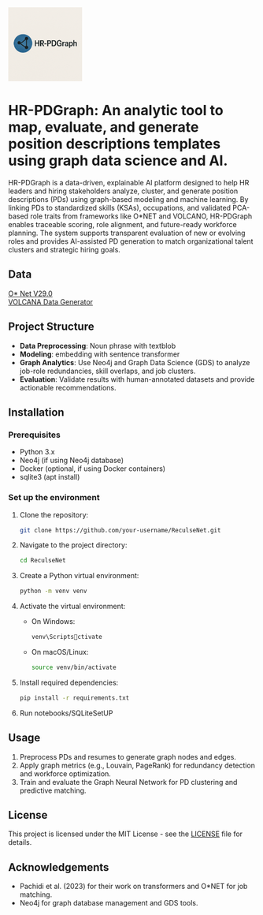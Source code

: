 <img src="logo/hr-pdgraph-logo.png" alt="HR PDGraph Logo" width="150"/>

# HR-PDGraph: An analytic tool to map, evaluate, and generate position descriptions templates using graph data science and AI.

HR-PDGraph is a data-driven, explainable AI platform designed to help HR leaders and hiring stakeholders analyze, cluster, and generate position descriptions (PDs) using graph-based modeling and machine learning. By linking PDs to standardized skills (KSAs), occupations, and validated PCA-based role traits from frameworks like O*NET and VOLCANO, HR-PDGraph enables traceable scoring, role alignment, and future-ready workforce planning. The system supports transparent evaluation of new or evolving roles and provides AI-assisted PD generation to match organizational talent clusters and strategic hiring goals.

## Data

<a href="https://www.example.com">O* Net V29.0 </a>
<br/>
<a href="https://github.com/juchiyu/OccupationPCAs">VOLCANA Data Generator</a>


## Project Structure

- **Data Preprocessing**: Noun phrase with textblob
- **Modeling**: embedding with sentence transformer
- **Graph Analytics**: Use Neo4j and Graph Data Science (GDS) to analyze job-role redundancies, skill overlaps, and job clusters.
- **Evaluation**: Validate results with human-annotated datasets and provide actionable recommendations.

## Installation

### Prerequisites

- Python 3.x
- Neo4j (if using Neo4j database)
- Docker (optional, if using Docker containers)
- sqlite3 (apt install)

### Set up the environment

1. Clone the repository:
    ```bash
    git clone https://github.com/your-username/ReculseNet.git
    ```

2. Navigate to the project directory:
    ```bash
    cd ReculseNet
    ```

3. Create a Python virtual environment:
    ```bash
    python -m venv venv
    ```

4. Activate the virtual environment:
    - On Windows:
        ```bash
        venv\Scriptsctivate
        ```
    - On macOS/Linux:
        ```bash
        source venv/bin/activate
        ```

5. Install required dependencies:
    ```bash
    pip install -r requirements.txt
    ```

6. Run notebooks/SQLiteSetUP

## Usage

1. Preprocess PDs and resumes to generate graph nodes and edges.
3. Apply graph metrics (e.g., Louvain, PageRank) for redundancy detection and workforce optimization.
4. Train and evaluate the Graph Neural Network for PD clustering and predictive matching.

## License

This project is licensed under the MIT License - see the [LICENSE](LICENSE) file for details.

## Acknowledgements

- Pachidi et al. (2023) for their work on transformers and O*NET for job matching.
- Neo4j for graph database management and GDS tools.
